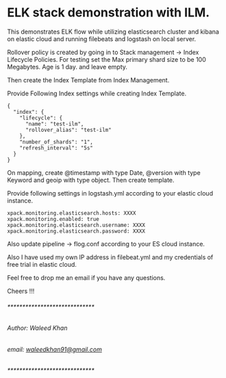 # ELK stack demonstration with ILM.

This demonstrates ELK flow while utilizing elasticsearch cluster and kibana on elastic cloud and running filebeats and logstash on local server.

Rollover policy is created by going in to Stack management -> Index Lifecycle Policies. For testing set the Max primary shard size to be 100 Megabytes. Age is 1 day. and leave empty.

Then create the Index Template from Index Management.

Provide Following Index settings while creating Index Template.

    {
      "index": {
        "lifecycle": {
          "name": "test-ilm",
          "rollover_alias": "test-ilm"
        },
        "number_of_shards": "1",
        "refresh_interval": "5s"
      }
    }

On mapping, create @timestamp with type Date, @version with type Keyword and geoip with type object. Then create template.

Provide following settings in logstash.yml according to your elastic cloud instance.

    xpack.monitoring.elasticsearch.hosts: XXXX
    xpack.monitoring.enabled: true
    xpack.monitoring.elasticsearch.username: XXXX
    xpack.monitoring.elasticsearch.password: XXXX

Also update pipeline -> flog.conf according to your ES cloud instance.

Also I have used my own IP address in filebeat.yml and my credentials of free trial in elastic cloud.

Feel free to drop me an email if you have any questions.

Cheers !!!

###### *****************************
###### Author: Waleed Khan
###### email: waleedkhan91@gmail.com
###### *****************************
